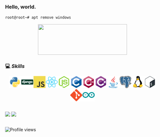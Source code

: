### Hello, world.

```bash
root@root~# apt remove windows
```
<p align = "center">
 <a href="https://gabzin.github.io/" target="_blank">
  <img src="https://i.imgur.com/QjFBWYN.png" width="290" height="100"/>
 </a>
</p>

<h3>💻 <em>Skills</em></h3>
 <p align = "center">
  <img src="https://raw.githubusercontent.com/devicons/devicon/master/icons/python/python-original.svg" alt="Python" width="40" height="40"/><img
src="https://raw.githubusercontent.com/devicons/devicon/master/icons/django/django-original.svg" alt="Django" width="40" height="40"/><img
src="https://raw.githubusercontent.com/devicons/devicon/master/icons/javascript/javascript-original.svg" alt="Javascript" width="40" height="40"/><img                             src="https://raw.githubusercontent.com/devicons/devicon/master/icons/react/react-original.svg" alt="React" width="40" height="40"/><img
src="https://raw.githubusercontent.com/devicons/devicon/master/icons/nodejs/nodejs-original.svg" alt="Node" width="40" height="40"/><img
src="https://raw.githubusercontent.com/devicons/devicon/master/icons/c/c-original.svg" alt="C" width="40" height="40"/><img src="https://raw.githubusercontent.com/devicons/devicon/master/icons/cplusplus/cplusplus-original.svg" alt="C++" width="40" height="40"/><img src="https://raw.githubusercontent.com/devicons/devicon/master/icons/csharp/csharp-original.svg" alt="C#" width="40" height="40"/><img src="https://raw.githubusercontent.com/devicons/devicon/master/icons/java/java-original.svg" alt="Java" width="40" height="40"/><img
src="https://raw.githubusercontent.com/devicons/devicon/master/icons/postgresql/postgresql-original.svg" alt="PostgreSQL" width="40" height="40"/><img
src="https://raw.githubusercontent.com/devicons/devicon/master/icons/linux/linux-original.svg" alt="Linux" width="40" height="40"/><img src="https://raw.githubusercontent.com/devicons/devicon/master/icons/bash/bash-original.svg" alt="Bash" width="40" height="40"/><img src="https://raw.githubusercontent.com/devicons/devicon/master/icons/git/git-original.svg" alt="Git" width="40" height="40"/><img src="https://raw.githubusercontent.com/devicons/devicon/master/icons/arduino/arduino-original.svg" alt="Arduino" width="40" height="40"/>
 </p>

 <br>
 
 <div>
  <img height="180em" src="https://gabzin.vercel.app/api?username=gabzin&count_private=true&show_icons=true&theme=tokyonight&border_radius=50&include_all_commits=true"/>
  <img height="180em" src="https://gabzin.vercel.app/api/top-langs/?username=gabzin&langs_count=10&theme=tokyonight&hide=php,batchfile,shell&exclude_repo=tools,vercel-stats,consultas&border_radius=50&layout=compact"/>
</div>
<br>

![Profile views](https://gpvc.arturio.dev/gabzin)  
